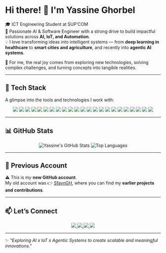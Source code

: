 # Hi there! 👋 I'm Yassine Ghorbel  
🎓 ICT Engineering Student at SUP'COM  
🤖 Passionate AI & Software Engineer with a strong drive to build impactful solutions across **AI, IoT, and Automation**.  
💡 I love transforming ideas into intelligent systems — from **deep learning in healthcare** to **smart cities and agriculture**, and recently into **agentic AI systems**.  

🌟 For me, the real joy comes from exploring new technologies, solving complex challenges, and turning concepts into tangible realities.  

---

## 🚀 Tech Stack  
A glimpse into the tools and technologies I work with:  

<p align="center">
  <img src="https://img.shields.io/badge/C-00599C?style=for-the-badge&logo=c&logoColor=white" />
  <img src="https://img.shields.io/badge/C++-00599C?style=for-the-badge&logo=cplusplus&logoColor=white" />
  <img src="https://img.shields.io/badge/Python-3776AB?style=for-the-badge&logo=python&logoColor=white" />
  <img src="https://img.shields.io/badge/JavaScript-F7DF1E?style=for-the-badge&logo=javascript&logoColor=black" />
  <img src="https://img.shields.io/badge/TypeScript-3178C6?style=for-the-badge&logo=typescript&logoColor=white" />
  <img src="https://img.shields.io/badge/React-20232A?style=for-the-badge&logo=react&logoColor=61DAFB" />
  <img src="https://img.shields.io/badge/Flutter-02569B?style=for-the-badge&logo=flutter&logoColor=white" />
  <img src="https://img.shields.io/badge/Go-00ADD8?style=for-the-badge&logo=go&logoColor=white" />
  <img src="https://img.shields.io/badge/Next.js-000000?style=for-the-badge&logo=nextdotjs&logoColor=white" />
  <img src="https://img.shields.io/badge/FastAPI-009688?style=for-the-badge&logo=fastapi&logoColor=white" />
  <img src="https://img.shields.io/badge/PyTorch-EE4C2C?style=for-the-badge&logo=pytorch&logoColor=white" />
  <img src="https://img.shields.io/badge/Scikit--learn-F7931E?style=for-the-badge&logo=scikitlearn&logoColor=white" />
  <img src="https://img.shields.io/badge/LangChain-1C3C3C?style=for-the-badge&logo=chainlink&logoColor=white" />
  <img src="https://img.shields.io/badge/HuggingFace-FFD21E?style=for-the-badge&logo=huggingface&logoColor=black" />
  <img src="https://img.shields.io/badge/MySQL-4479A1?style=for-the-badge&logo=mysql&logoColor=white" />
  <img src="https://img.shields.io/badge/MongoDB-4EA94B?style=for-the-badge&logo=mongodb&logoColor=white" />
  <img src="https://img.shields.io/badge/Firebase-FFCA28?style=for-the-badge&logo=firebase&logoColor=black" />
  <img src="https://img.shields.io/badge/Redis-DC382D?style=for-the-badge&logo=redis&logoColor=white" />
  <img src="https://img.shields.io/badge/Qdrant-FF4C8B?style=for-the-badge&logo=qdrant&logoColor=white" />
  <img src="https://img.shields.io/badge/FAISS-00599C?style=for-the-badge&logo=meta&logoColor=white" />
  <img src="https://img.shields.io/badge/Docker-2496ED?style=for-the-badge&logo=docker&logoColor=white" />
  <img src="https://img.shields.io/badge/GitHub_Actions-2088FF?style=for-the-badge&logo=githubactions&logoColor=white" />
  <img src="https://img.shields.io/badge/Selenium-43B02A?style=for-the-badge&logo=selenium&logoColor=white" />
</p>

---

## 📊 GitHub Stats  

<p align="center">
  <img src="https://github-readme-stats.vercel.app/api?username=YGhorbel&show_icons=true&theme=tokyonight" alt="Yassine's GitHub Stats" />
  <img src="https://github-readme-stats.vercel.app/api/top-langs/?username=YGhorbel&layout=compact&theme=tokyonight" alt="Top Languages" />
</p>

---

## 🔄 Previous Account  

⚠️ This is my **new GitHub account**.  
My old account was 👉 [SfaynGH](https://github.com/SfaynGH), where you can find my **earlier projects and contributions**.  

---

## 📫 Let’s Connect  

<p align="center">
  <a href="https://www.linkedin.com/in/yassine-ghorbel-33a692299/">
    <img src="https://img.shields.io/badge/LinkedIn-blue?style=for-the-badge&logo=linkedin" />
  </a>
  <a href="https://yassine-ghorbel-portfolio.vercel.app/">
    <img src="https://img.shields.io/badge/🌐-Portfolio-orange?style=for-the-badge" />
  </a>
  <a href="https://github.com/YGhorbel">
    <img src="https://img.shields.io/badge/GitHub-black?style=for-the-badge&logo=github" />
  </a>
  <a href="mailto:yassine.ghorbel@supcom.tn">
    <img src="https://img.shields.io/badge/Email-red?style=for-the-badge&logo=gmail" />
  </a>
</p>

---

✨ *"Exploring AI x IoT x Agentic Systems to create scalable and meaningful innovations."*  
